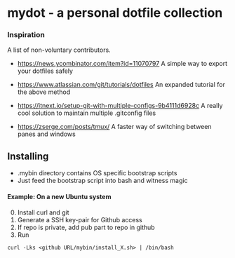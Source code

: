# mydot - a personal dotfile collection


### Inspiration

A list of non-voluntary contributors.

- https://news.ycombinator.com/item?id=11070797
A simple way to export your dotfiles safely

- https://www.atlassian.com/git/tutorials/dotfiles
An expanded tutorial for the above method

- https://itnext.io/setup-git-with-multiple-configs-9b4111d6928c
A really cool solution to maintain multiple .gitconfig files

- https://zserge.com/posts/tmux/
A faster way of switching between panes and windows

## Installing

- .mybin directory contains OS specific bootstrap scripts
- Just feed the bootstrap script into bash and witness magic

#### Example: On a new Ubuntu system

0. Install curl and git
1. Generate a SSH key-pair for Github access
2. If repo is private, add pub part to repo in github
3. Run

```
curl -Lks <github URL/mybin/install_X.sh> | /bin/bash
```

